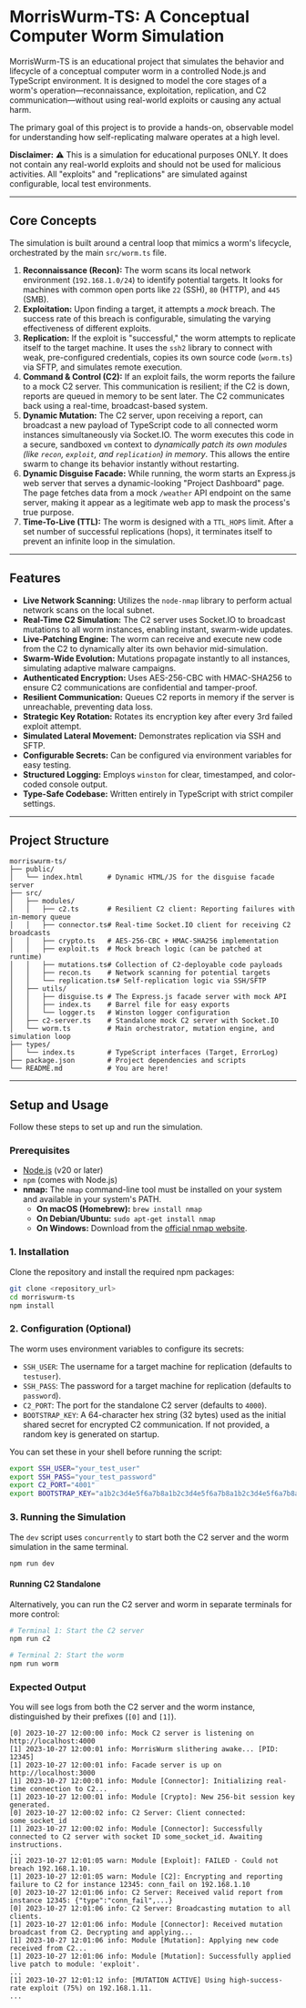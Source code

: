 

# MorrisWurm-TS: A Conceptual Computer Worm Simulation

MorrisWurm-TS is an educational project that simulates the behavior and lifecycle of a conceptual computer worm in a controlled Node.js and TypeScript environment. It is designed to model the core stages of a worm's operation—reconnaissance, exploitation, replication, and C2 communication—without using real-world exploits or causing any actual harm.

The primary goal of this project is to provide a hands-on, observable model for understanding how self-replicating malware operates at a high level.

**Disclaimer:** ⚠️ This is a simulation for educational purposes ONLY. It does not contain any real-world exploits and should not be used for malicious activities. All "exploits" and "replications" are simulated against configurable, local test environments.

---

## Core Concepts

The simulation is built around a central loop that mimics a worm's lifecycle, orchestrated by the main `src/worm.ts` file.

1.  **Reconnaissance (Recon):** The worm scans its local network environment (`192.168.1.0/24`) to identify potential targets. It looks for machines with common open ports like `22` (SSH), `80` (HTTP), and `445` (SMB).
2.  **Exploitation:** Upon finding a target, it attempts a *mock* breach. The success rate of this breach is configurable, simulating the varying effectiveness of different exploits.
3.  **Replication:** If the exploit is "successful," the worm attempts to replicate itself to the target machine. It uses the `ssh2` library to connect with weak, pre-configured credentials, copies its own source code (`worm.ts`) via SFTP, and simulates remote execution.
4.  **Command & Control (C2):** If an exploit fails, the worm reports the failure to a mock C2 server. This communication is resilient; if the C2 is down, reports are queued in memory to be sent later. The C2 communicates back using a real-time, broadcast-based system.
5.  **Dynamic Mutation:** The C2 server, upon receiving a report, can broadcast a new payload of TypeScript code to all connected worm instances simultaneously via Socket.IO. The worm executes this code in a secure, sandboxed `vm` context to *dynamically patch its own modules (like `recon`, `exploit`, and `replication`) in memory*. This allows the entire swarm to change its behavior instantly without restarting.
6.  **Dynamic Disguise Facade:** While running, the worm starts an Express.js web server that serves a dynamic-looking "Project Dashboard" page. The page fetches data from a mock `/weather` API endpoint on the same server, making it appear as a legitimate web app to mask the process's true purpose.
7.  **Time-To-Live (TTL):** The worm is designed with a `TTL_HOPS` limit. After a set number of successful replications (hops), it terminates itself to prevent an infinite loop in the simulation.

---

## Features

-   **Live Network Scanning:** Utilizes the `node-nmap` library to perform actual network scans on the local subnet.
-   **Real-Time C2 Simulation:** The C2 server uses Socket.IO to broadcast mutations to all worm instances, enabling instant, swarm-wide updates.
-   **Live-Patching Engine:** The worm can receive and execute new code from the C2 to dynamically alter its own behavior mid-simulation.
-   **Swarm-Wide Evolution:** Mutations propagate instantly to all instances, simulating adaptive malware campaigns.
-   **Authenticated Encryption:** Uses AES-256-CBC with HMAC-SHA256 to ensure C2 communications are confidential and tamper-proof.
-   **Resilient Communication:** Queues C2 reports in memory if the server is unreachable, preventing data loss.
-   **Strategic Key Rotation:** Rotates its encryption key after every 3rd failed exploit attempt.
-   **Simulated Lateral Movement:** Demonstrates replication via SSH and SFTP.
-   **Configurable Secrets:** Can be configured via environment variables for easy testing.
-   **Structured Logging:** Employs `winston` for clear, timestamped, and color-coded console output.
-   **Type-Safe Codebase:** Written entirely in TypeScript with strict compiler settings.

---

## Project Structure

```
morriswurm-ts/
├── public/
│   └── index.html      # Dynamic HTML/JS for the disguise facade server
├── src/
│   ├── modules/
│   │   ├── c2.ts       # Resilient C2 client: Reporting failures with in-memory queue
│   │   ├── connector.ts# Real-time Socket.IO client for receiving C2 broadcasts
│   │   ├── crypto.ts   # AES-256-CBC + HMAC-SHA256 implementation
│   │   ├── exploit.ts  # Mock breach logic (can be patched at runtime)
│   │   ├── mutations.ts# Collection of C2-deployable code payloads
│   │   ├── recon.ts    # Network scanning for potential targets
│   │   └── replication.ts# Self-replication logic via SSH/SFTP
│   ├── utils/
│   │   ├── disguise.ts # The Express.js facade server with mock API
│   │   ├── index.ts    # Barrel file for easy exports
│   │   └── logger.ts   # Winston logger configuration
│   ├── c2-server.ts    # Standalone mock C2 server with Socket.IO
│   └── worm.ts         # Main orchestrator, mutation engine, and simulation loop
├── types/
│   └── index.ts        # TypeScript interfaces (Target, ErrorLog)
├── package.json        # Project dependencies and scripts
└── README.md           # You are here!
```

---

## Setup and Usage

Follow these steps to set up and run the simulation.

### Prerequisites

-   [Node.js](https://nodejs.org/) (v20 or later)
-   `npm` (comes with Node.js)
-   **nmap:** The `nmap` command-line tool must be installed on your system and available in your system's PATH.
    -   **On macOS (Homebrew):** `brew install nmap`
    -   **On Debian/Ubuntu:** `sudo apt-get install nmap`
    -   **On Windows:** Download from the [official nmap website](https://nmap.org/download.html).

### 1. Installation

Clone the repository and install the required npm packages:

```bash
git clone <repository_url>
cd morriswurm-ts
npm install
```

### 2. Configuration (Optional)

The worm uses environment variables to configure its secrets:

-   `SSH_USER`: The username for a target machine for replication (defaults to `testuser`).
-   `SSH_PASS`: The password for a target machine for replication (defaults to `password`).
-   `C2_PORT`: The port for the standalone C2 server (defaults to `4000`).
-   `BOOTSTRAP_KEY`: A 64-character hex string (32 bytes) used as the initial shared secret for encrypted C2 communication. If not provided, a random key is generated on startup.

You can set these in your shell before running the script:

```bash
export SSH_USER="your_test_user"
export SSH_PASS="your_test_password"
export C2_PORT="4001"
export BOOTSTRAP_KEY="a1b2c3d4e5f6a7b8a1b2c3d4e5f6a7b8a1b2c3d4e5f6a7b8a1b2c3d4e5f6a7b8"
```

### 3. Running the Simulation

The `dev` script uses `concurrently` to start both the C2 server and the worm simulation in the same terminal.

```bash
npm run dev
```

#### Running C2 Standalone

Alternatively, you can run the C2 server and worm in separate terminals for more control:
```bash
# Terminal 1: Start the C2 server
npm run c2

# Terminal 2: Start the worm
npm run worm
```

### Expected Output

You will see logs from both the C2 server and the worm instance, distinguished by their prefixes (`[0]` and `[1]`).

```
[0] 2023-10-27 12:00:00 info: Mock C2 server is listening on http://localhost:4000
[1] 2023-10-27 12:00:01 info: MorrisWurm slithering awake... [PID: 12345]
[1] 2023-10-27 12:00:01 info: Facade server is up on http://localhost:3000
[1] 2023-10-27 12:00:01 info: Module [Connector]: Initializing real-time connection to C2...
[1] 2023-10-27 12:00:01 info: Module [Crypto]: New 256-bit session key generated.
[0] 2023-10-27 12:00:02 info: C2 Server: Client connected: some_socket_id
[1] 2023-10-27 12:00:02 info: Module [Connector]: Successfully connected to C2 server with socket ID some_socket_id. Awaiting instructions.
...
[1] 2023-10-27 12:01:05 warn: Module [Exploit]: FAILED - Could not breach 192.168.1.10.
[1] 2023-10-27 12:01:05 warn: Module [C2]: Encrypting and reporting failure to C2 for instance 12345: conn_fail on 192.168.1.10
[0] 2023-10-27 12:01:06 info: C2 Server: Received valid report from instance 12345: {"type":"conn_fail",...}
[0] 2023-10-27 12:01:06 info: C2 Server: Broadcasting mutation to all clients.
[1] 2023-10-27 12:01:06 info: Module [Connector]: Received mutation broadcast from C2. Decrypting and applying...
[1] 2023-10-27 12:01:06 info: Module [Mutation]: Applying new code received from C2...
[1] 2023-10-27 12:01:06 info: Module [Mutation]: Successfully applied live patch to module: 'exploit'.
...
[1] 2023-10-27 12:01:12 info: [MUTATION ACTIVE] Using high-success-rate exploit (75%) on 192.168.1.11.
...
```